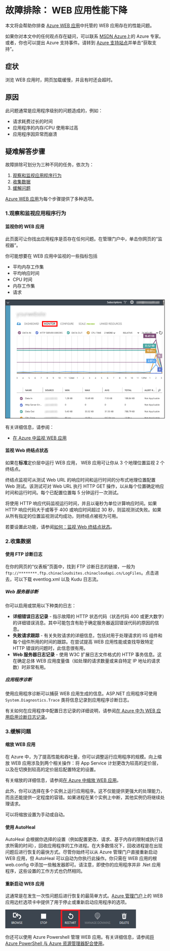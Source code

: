 <properties
	pageTitle="故障排除： WEB 应用性能下降"
	description="本文将会帮助你排查 Azure 中托管的 WEB 应用存在的性能问题。"
	services="app-service\web"
	documentationCenter=""
	authors="cephalin"
	manager="wpickett"
	editor=""
	tags="top-support-issue"/>

<tags
	ms.service="app-service-web"
	ms.date="10/23/2015"
	wacn.date="01/21/2016"/>

# 故障排除： WEB 应用性能下降

本文将会帮助你排查 [Azure WEB 应用](/documentation/services/web-sites/)中托管的 WEB 应用存在的性能问题。

如果你对本文中的任何观点存在疑问，可以联系 [MSDN Azure](/support/forums/)上的 Azure 专家。或者，你也可以提出 Azure 支持事件。请转到 [Azure 支持站点](/support/contact/)并单击“获取支持”。

## 症状

浏览 WEB 应用时，网页加载缓慢，并且有时还会超时。

## 原因

此问题通常是应用程序级别的问题造成的，例如：

-	请求耗费过长的时间
-	应用程序的内存/CPU 使用率过高
-	应用程序因异常而崩溃

## 疑难解答步骤

故障排除可划分为三种不同的任务，依次为：

1.	[观察和监视应用程序行为](#observe)
2.	[收集数据](#collect)
3.	[缓解问题](#mitigate)

[Azure WEB 应用](/home/features/web-site/)为每个步骤提供了多种选项。

<a name="observe"></a>
### 1\.观察和监视应用程序行为

#### 监视你的 WEB 应用

此页面可让你找出应用程序是否存在任何问题。在管理门户中，单击你网页的“监视器”。

你可能想要在 WEB 应用中监视的一些指标包括

-	平均内存工作集
-	平均响应时间
-	CPU 时间
-	内存工作集
-	请求

![](./media/app-service-web-troubleshoot-performance-degradation/1-monitor-metrics.png)

有关详细信息，请参阅：

-	[在 Azure 中监视 WEB 应用](/documentation/articles/web-sites-monitor)

#### 监视 Web 终结点状态

如果在**标准**定价层中运行 WEB 应用， WEB 应用可让你从 3 个地理位置监视 2 个终结点。

终结点监视可从测试 Web URL 的响应时间和运行时间的分布式地理位置配置 Web 测试。该测试可对 Web URL 执行 HTTP GET 操作，以从每个位置确定响应时间和运行时间。每个已配置位置每 5 分钟运行一次测试。

将使用 HTTP 响应代码监视运行时间，并且以毫秒为单位计算响应时间。如果 HTTP 响应代码大于或等于 400 或响应时间超过 30 秒，则监视测试失败。如果从所有指定的位置监视测试均成功，则终结点被视为可用。

若要设置此功能，请参阅[如何：监视 Web 终结点状态](/documentation/articles/web-sites-monitor#webendpointstatus)。

<a name="collect"></a>
### 2\.收集数据

####	使用 FTP 诊断日志

在你的网页的“仪表板”页面中，找到 FTP 诊断日志的链接，一般为 `ftp://********.ftp.chinacloudsites.chinacloudapi.cn/LogFiles`。点击进去，可以下载 eventlog.xml 以及 Kudu 日志流。

##### Web 服务器诊断

你可以启用或禁用以下种类的日志：

-	**详细错误日志记录** - 指示故障的 HTTP 状态代码（状态代码 400 或更大数字）的详细错误消息。其中可能包含有助于确定服务器返回错误代码的原因的信息。
-	**失败请求跟踪** - 有关失败请求的详细信息，包括对用于处理请求的 IIS 组件和每个组件所用的时间的跟踪。在尝试提高 WEB 应用性能或查找导致特定 HTTP 错误的问题时，此信息很有用。
-	**Web 服务器日志记录** - 使用 W3C 扩展日志文件格式的 HTTP 事务信息。这在确定总体 WEB 应用度量值（如处理的请求数量或来自特定 IP 地址的请求数）时非常有用。

##### 应用程序诊断

使用应用程序诊断可以捕获 WEB 应用生成的信息。ASP.NET 应用程序可使用 `System.Diagnostics.Trace` 类将信息记录到应用程序诊断日志。

有关如何在应用程序中配置日志记录的详细说明，请参阅[在 Azure 中为 WEB 应用启用诊断日志记录](/documentation/articles/web-sites-enable-diagnostic-log)。

<a name="mitigate"></a>
### 3\.缓解问题

####	缩放 WEB 应用

在 Azure 中，为了提高性能和吞吐量，你可以调整运行应用程序的规模。向上缩放 WEB 应用涉及到两个相关操作：将 App Service 计划更改为较高的定价层，以及在切换到较高的定价层后配置特定的设置。

有关缩放的详细信息，请参阅[在 Azure 中缩放 WEB 应用](/documentation/articles/web-sites-scale)。

此外，你可以选择在多个实例上运行应用程序。这不仅能提供更强大的处理能力，而且还能提供一定程度的容错。如果进程在某个实例上中断，其他实例仍将继续处理请求。

可以将缩放设置为手动或自动。

####	使用 AutoHeal

AutoHeal 会根据你选择的设置（例如配置更改、请求、基于内存的限制或执行请求所需的时间），回收应用程序的工作进程。在大多数情况下，回收进程是在出现问题后进行恢复的最快方式。尽管你始终可以从 Azure 管理门户直接重新启动 WEB 应用，但 AutoHeal 可以自动为你执行此操作。你只需在 WEB 应用的根 web.config 中添加一些触发器即可。请注意，即使你的应用程序并非 .Net 应用程序，这些设置的工作方式也仍然相同。


####	重新启动 WEB 应用

这通常是在发生一次性问题后进行恢复的最简单方式。[Azure 管理门户](https://manage.windowsazure.cn)上的 WEB 应用边栏选项卡中提供了用于停止或重新启动应用程序的选项。

 ![](./media/app-service-web-troubleshoot-performance-degradation/2-restart.png)

你还可以使用 Azure Powershell 管理 WEB 应用。有关详细信息，请参阅[将 Azure PowerShell 与 Azure 资源管理器配合使用](/documentation/articles/powershell-azure-resource-manager)。

<!---HONumber=Mooncake_0104_2016-->